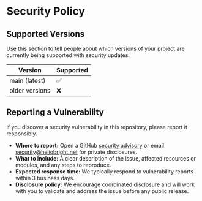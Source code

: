 # Security Policy

## Supported Versions

Use this section to tell people about which versions of your project are
currently being supported with security updates.

| Version        | Supported          |
| -------------- | ------------------ |
| main (latest)  | :white_check_mark: |
| older versions | :x:                |

## Reporting a Vulnerability

If you discover a security vulnerability in this repository, please report it responsibly.

- **Where to report:** Open a GitHub [security advisory](https://github.com/jsredmond/aws-security-baseline/security/advisories/new) or email security@heliobright.net for private disclosures.
- **What to include:** A clear description of the issue, affected resources or modules, and any steps to reproduce.
- **Expected response time:** We typically respond to vulnerability reports within 3 business days.
- **Disclosure policy:** We encourage coordinated disclosure and will work with you to validate and address the issue before any public release.
